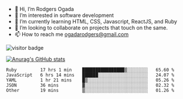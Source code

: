 - 👋 Hi, I’m Rodgers Ogada
- 👀 I’m interested in software development
- 🌱 I’m currently learning HTML, CSS, Javascript, ReactJS, and Ruby
- 💞️ I’m looking to collaborate on projects that touch on the same.
- 📫 How to reach me ogadarodgers@gmail.com

![visitor badge](https://visitor-badge.glitch.me/badge?page_id=ogada-otieno.visitor-badge)

[![Anurag's GitHub stats](https://github-readme-stats.vercel.app/api?username=ogada-otieno)](https://github.com/anuraghazra/github-readme-stats) 
<!--START_SECTION:waka-->

```text
Ruby         17 hrs 1 min    ████████████████▒░░░░░░░░   65.60 %
JavaScript   6 hrs 14 mins   ██████░░░░░░░░░░░░░░░░░░░   24.07 %
YAML         1 hr 21 mins    █▒░░░░░░░░░░░░░░░░░░░░░░░   05.26 %
JSON         36 mins         ▓░░░░░░░░░░░░░░░░░░░░░░░░   02.32 %
Other        19 mins         ▒░░░░░░░░░░░░░░░░░░░░░░░░   01.26 %
```

<!--END_SECTION:waka-->

<!---
ogada-otieno/ogada-otieno is a ✨ special ✨ repository because its `README.md` (this file) appears on your GitHub profile.
You can click the Preview link to take a look at your changes.
--->
